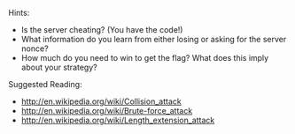Hints:

* Is the server cheating? (You have the code!)
* What information do you learn from either losing or asking for the server nonce?
* How much do you need to win to get the flag? What does this imply about your strategy?

Suggested Reading:

* http://en.wikipedia.org/wiki/Collision_attack
* http://en.wikipedia.org/wiki/Brute-force_attack
* http://en.wikipedia.org/wiki/Length_extension_attack
